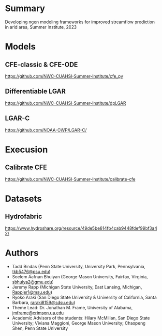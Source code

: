 # Summary
Developing ngen modeling frameworks for improved streamflow prediction in arid area, Summer Institute, 2023

# Models
## CFE-classic & CFE-ODE
https://github.com/NWC-CUAHSI-Summer-Institute/cfe_py

## Differentiable LGAR
https://github.com/NWC-CUAHSI-Summer-Institute/dpLGAR

## LGAR-C
https://github.com/NOAA-OWP/LGAR-C/

# Execusion 
## Calibrate CFE
https://github.com/NWC-CUAHSI-Summer-Institute/calibrate-cfe

# Datasets
## Hydrofabric
https://www.hydroshare.org/resource/49de5be814fb4cab9448fdef99bf3a42/


# Authors
- Tadd Bindas (Penn State University, University Park, Pennsylvania, tkb5476@psu.edu)
- Soelem Aafnan Bhuiyan (George Mason University, Fairfax, Virginia, sbhuiya2@gmu.edu)
- Jeremy Rapp (Michigan State University, East Lansing, Michigan, Rappjer1@msu.edu)
- Ryoko Araki (San Diego State University & University of California, Santa Barbara, raraki8159@sdsu.edu)
- Theme Lead: Dr. Jonathan M. Frame, University of Alabama, jmframe@crimson.ua.edu
- Academic Advisors of the students: Hilary McMillan, San Diego State University; Viviana Maggioni, George Mason University; Chaopeng Shen, Penn State University

